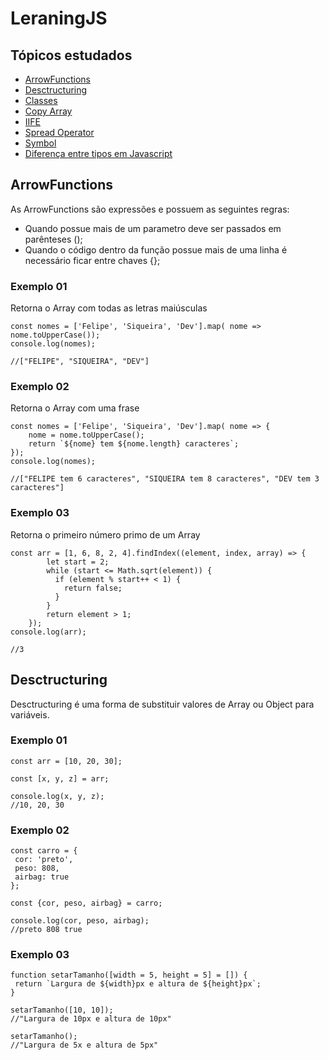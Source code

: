 # LeraningJS

## Tópicos estudados

* [ArrowFunctions](#ArrowFunctions)
* [Desctructuring](#Desctructuring)
* [Classes](#Classes)
* [Copy Array](#CopyArray)
* [IIFE](#IIFE)
* [Spread Operator](#SpreadOperator)
* [Symbol](#Symbol)
* [Diferença entre tipos em Javascript](#DiffTypeJS)

## ArrowFunctions <a id="ArrowFunctions"></a>

As ArrowFunctions são expressões e possuem as seguintes regras:

* Quando possue mais de um parametro deve ser passados em parênteses ();
* Quando o código dentro da função possue mais de uma linha é necessário ficar entre chaves {};


### Exemplo 01
Retorna o Array com todas as letras maiúsculas
```
const nomes = ['Felipe', 'Siqueira', 'Dev'].map( nome => nome.toUpperCase());
console.log(nomes);

//["FELIPE", "SIQUEIRA", "DEV"]

 ```

### Exemplo 02
Retorna o Array com uma frase
```
const nomes = ['Felipe', 'Siqueira', 'Dev'].map( nome => {
    nome = nome.toUpperCase();
    return `${nome} tem ${nome.length} caracteres`;
});
console.log(nomes);

//["FELIPE tem 6 caracteres", "SIQUEIRA tem 8 caracteres", "DEV tem 3 caracteres"]

 ```

 ### Exemplo 03
 Retorna o primeiro número primo de um Array
```
const arr = [1, 6, 8, 2, 4].findIndex((element, index, array) => {
        let start = 2;
        while (start <= Math.sqrt(element)) {
          if (element % start++ < 1) {
            return false;
          }
        }
        return element > 1;
    });
console.log(arr);

//3

 ```

 ## Desctructuring <a id="Desctructuring"></a>

 Desctructuring é uma forma de substituir valores de Array ou Object para variáveis.

### Exemplo 01
 ```
const arr = [10, 20, 30];

const [x, y, z] = arr;

console.log(x, y, z);
//10, 20, 30

 ```

 ### Exemplo 02
 ```
const carro = {  
  cor: 'preto',
  peso: 808,
  airbag: true
};

const {cor, peso, airbag} = carro;

console.log(cor, peso, airbag);
//preto 808 true
 ```

 ### Exemplo 03
 ```
function setarTamanho([width = 5, height = 5] = []) {
  return `Largura de ${width}px e altura de ${height}px`;
}

setarTamanho([10, 10]);
//"Largura de 10px e altura de 10px"

setarTamanho();
//"Largura de 5x e altura de 5px"
 ```
